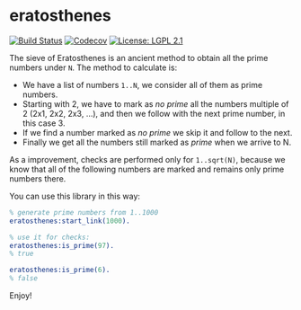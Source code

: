 eratosthenes
============

[![Build Status](https://img.shields.io/travis/altenwald/eratosthenes/master.svg)](https://travis-ci.org/altenwald/eratosthenes)
[![Codecov](https://img.shields.io/codecov/c/github/altenwald/eratosthenes.svg)](https://codecov.io/gh/altenwald/eratosthenes)
[![License: LGPL 2.1](https://img.shields.io/github/license/altenwald/eratosthenes.svg)](https://raw.githubusercontent.com/altenwald/eratosthenes/COPYING)

The sieve of Eratosthenes is an ancient method to obtain all the prime numbers under `N`. The method to calculate is:

- We have a list of numbers `1..N`, we consider all of them as prime numbers.
- Starting with 2, we have to mark as _no prime_ all the numbers multiple of 2 (2x1, 2x2, 2x3, ...), and then we follow with the next prime number, in this case 3.
- If we find a number marked as _no prime_ we skip it and follow to the next.
- Finally we get all the numbers still marked as _prime_ when we arrive to N.

As a improvement, checks are performed only for `1..sqrt(N)`, because we know that all of the following numbers are marked and remains only prime numbers there.

You can use this library in this way:

```erlang
% generate prime numbers from 1..1000
eratosthenes:start_link(1000).

% use it for checks:
eratosthenes:is_prime(97).
% true

eratosthenes:is_prime(6).
% false
```

Enjoy!
